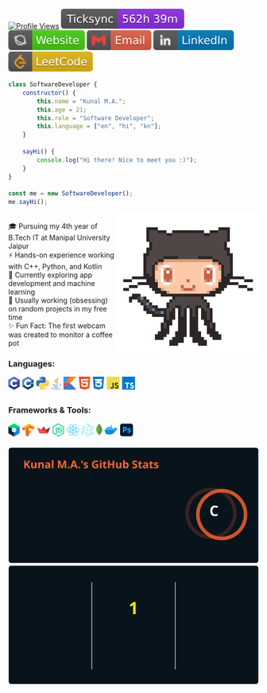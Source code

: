 [![Profile Views](https://komarev.com/ghpvc/?username=kunal-ma&color=orange)](https://github.com/kunal-ma)
[![Ticksync](badges/ticksync.svg)](https://github.com/kunal-ma/Ticksync)
[![Website](badges/website.svg)](https://kunalma.com)
[![Email](badges/email.svg)](mailto:kunalma23@gmail.com)
[![LinkedIn](badges/linkedin.svg)](https://www.linkedin.com/in/kunal-ma)
[![LeetCode](badges/leetcode.svg)](https://www.leetcode.com/kunal-ma)

```js
class SoftwareDeveloper {
    constructor() {
        this.name = "Kunal M.A.";
        this.age = 21;
        this.role = "Software Developer";
        this.language = ["en", "hi", "kn"];
    }

    sayHi() {
        console.log("Hi there! Nice to meet you :)");
    }
}

const me = new SoftwareDeveloper();
me.sayHi();
```

<img align='right' width="290" src="images/animation.gif" >

<br>🎓 Pursuing my 4th year of B.Tech IT at Manipal University Jaipur
<br>⚡ Hands-on experience working with C++, Python, and Kotlin
<br>🧪 Currently exploring app development and machine learning
<br>🌱 Usually working (obsessing) on random projects in my free time
<br>✨ Fun Fact: The first webcam was created to monitor a coffee pot

### Languages:

<img align="left" height=26px style="padding-right:5px" title="C" src="icons/c.png" />
<img align="left" height=26px style="padding-right:5px" title="C++" src="icons/cplusplus.png" />
<img align="left" height=26px style="padding-right:5px" title="Python" src="icons/python.png" />
<img align="left" height=26px style="padding-right:5px" title="Java" src="icons/java.png" />
<img align="left" height=26px style="padding-right:5px" title="Kotlin" src="icons/kotlin.png" />
<img align="left" height=26px style="padding-right:5px" title="HTML" src="icons/html.png" />
<img align="left" height=26px style="padding-right:5px" title="CSS" src="icons/css.png" />
<img align="left" height=26px style="padding-right:5px" title="JavaScript" src="icons/javascript.png" />
<img align="left" height=26px style="padding-right:5px" title="TypeScript" src="icons/typescript.png" />

<br><br>

### Frameworks & Tools:

<img align="left" height=26px style="padding-right:5px" title="Jetpack Compose" src="icons/jetpack.png" />
<img align="left" height=26px style="padding-right:5px" title="TensorFlow" src="icons/tensorflow.png" />
<img align="left" height=26px style="padding-right:5px" title="Streamlit" src="icons/streamlit.png" />
<img align="left" height=26px style="padding-right:5px" title="Node.js" src="icons/nodejs.png" />
<img align="left" height=26px style="padding-right:5px" title="React.js" src="icons/reactjs.png" />
<img align="left" height=26px style="padding-right:5px" title="Electron" src="icons/electron.png" />
<img align="left" height=26px style="padding-right:5px" title="MongoDB" src="icons/mongodb.png" />
<img align="left" height=26px style="padding-right:5px" title="Docker" src="icons/docker.png" />
<img align="left" height=26px style="padding-right:5px" title="Photoshop" src="icons/photoshop.png" />

<br><br>

![GitHub Stats](statistics/github.svg)
![GitHub Streak](statistics/streak.svg)
